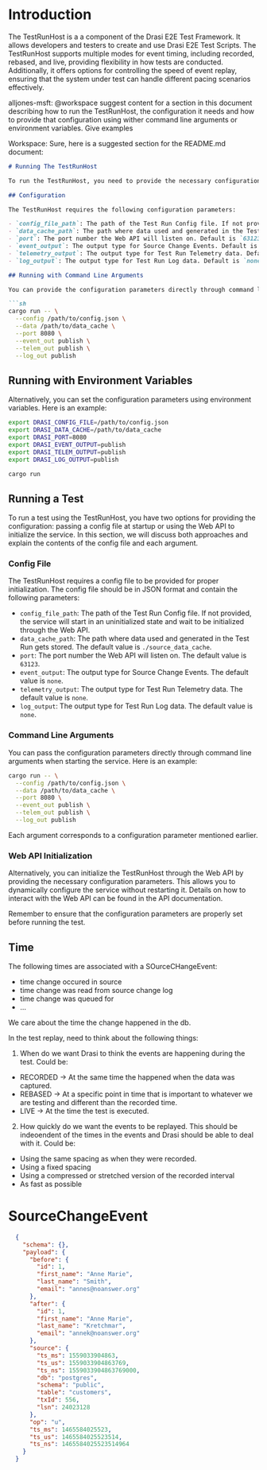 # Introduction

The TestRunHost is a a component of the Drasi E2E Test Framework. It allows developers and testers to create and use Drasi E2E Test Scripts. The TestRunHost supports multiple modes for event timing, including recorded, rebased, and live, providing flexibility in how tests are conducted. Additionally, it offers options for controlling the speed of event replay, ensuring that the system under test can handle different pacing scenarios effectively.


alljones-msft: @workspace suggest content for a section in this document describing how to run the TestRunHost, the configuration it needs and how to provide that configuration using wither command line arguments or environment variables. Give examples

Workspace: Sure, here is a suggested section for the README.md document:

```markdown
# Running The TestRunHost

To run the TestRunHost, you need to provide the necessary configuration either through command line arguments or environment variables. Below are the details on how to configure and run the service.

## Configuration

The TestRunHost requires the following configuration parameters:

- `config_file_path`: The path of the Test Run Config file. If not provided, the service will start in an uninitialized state and wait to be initialized through the Web API.
- `data_cache_path`: The path where data used and generated in the Test Run gets stored. Default is `./source_data_cache`.
- `port`: The port number the Web API will listen on. Default is `63123`.
- `event_output`: The output type for Source Change Events. Default is `none`.
- `telemetry_output`: The output type for Test Run Telemetry data. Default is `none`.
- `log_output`: The output type for Test Run Log data. Default is `none`.

## Running with Command Line Arguments

You can provide the configuration parameters directly through command line arguments when starting the service. Here is an example:

```sh
cargo run -- \
  --config /path/to/config.json \
  --data /path/to/data_cache \
  --port 8080 \
  --event_out publish \
  --telem_out publish \
  --log_out publish
```

## Running with Environment Variables

Alternatively, you can set the configuration parameters using environment variables. Here is an example:

```sh
export DRASI_CONFIG_FILE=/path/to/config.json
export DRASI_DATA_CACHE=/path/to/data_cache
export DRASI_PORT=8080
export DRASI_EVENT_OUTPUT=publish
export DRASI_TELEM_OUTPUT=publish
export DRASI_LOG_OUTPUT=publish

cargo run
```

## Running a Test

To run a test using the TestRunHost, you have two options for providing the configuration: passing a config file at startup or using the Web API to initialize the service. In this section, we will discuss both approaches and explain the contents of the config file and each argument.

### Config File

The TestRunHost requires a config file to be provided for proper initialization. The config file should be in JSON format and contain the following parameters:

- `config_file_path`: The path of the Test Run Config file. If not provided, the service will start in an uninitialized state and wait to be initialized through the Web API.
- `data_cache_path`: The path where data used and generated in the Test Run gets stored. The default value is `./source_data_cache`.
- `port`: The port number the Web API will listen on. The default value is `63123`.
- `event_output`: The output type for Source Change Events. The default value is `none`.
- `telemetry_output`: The output type for Test Run Telemetry data. The default value is `none`.
- `log_output`: The output type for Test Run Log data. The default value is `none`.

### Command Line Arguments

You can pass the configuration parameters directly through command line arguments when starting the service. Here is an example:

```sh
cargo run -- \
  --config /path/to/config.json \
  --data /path/to/data_cache \
  --port 8080 \
  --event_out publish \
  --telem_out publish \
  --log_out publish
```

Each argument corresponds to a configuration parameter mentioned earlier.

### Web API Initialization

Alternatively, you can initialize the TestRunHost through the Web API by providing the necessary configuration parameters. This allows you to dynamically configure the service without restarting it. Details on how to interact with the Web API can be found in the API documentation.

Remember to ensure that the configuration parameters are properly set before running the test.






## Time

The following times are associated with a SOurceCHangeEvent:
- time change occured in source
- time change was read from source change log
- time change was queued for 
- ...

We care about the time the change happened in the db.

In the test replay, need to think about the following things:

1. When do we want Drasi to think the events are happening during the test. Could be:
- RECORDED -> At the same time the happened when the data was captured.
- REBASED -> At a specific point in time that is important to whatever we are testing and different than the recorded time.
- LIVE -> At the time the test is executed.

2. How quickly do we want the events to be replayed. This should be indeoendent of the times in the events and Drasi should be able to deal with it. Could be:
- Using the same spacing as when they were recorded.
- Using a fixed spacing
- Using a compressed or stretched version of the recorded interval
- As fast as possible





# SourceChangeEvent

``` json
  {
    "schema": {},
    "payload": {
      "before": {
        "id": 1,
        "first_name": "Anne Marie",
        "last_name": "Smith",
        "email": "annes@noanswer.org"
      },
      "after": {
        "id": 1,
        "first_name": "Anne Marie",
        "last_name": "Kretchmar",
        "email": "annek@noanswer.org"
      },
      "source": {
        "ts_ms": 1559033904863,
        "ts_us": 1559033904863769,
        "ts_ns": 1559033904863769000,
        "db": "postgres",
        "schema": "public",
        "table": "customers",
        "txId": 556,
        "lsn": 24023128
      },
      "op": "u",
      "ts_ms": 1465584025523,
      "ts_us": 1465584025523514,
      "ts_ns": 1465584025523514964
    }
  }
```
